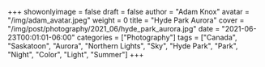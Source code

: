 +++
showonlyimage = false
draft = false
author = "Adam Knox"
avatar = "/img/adam_avatar.jpeg"
weight = 0
title = "Hyde Park Aurora"
cover = "/img/post/photography/2021_06/hyde_park_aurora.jpg"
date = "2021-06-23T00:01:01-06:00"
categories = ["Photography"]
tags = ["Canada", "Saskatoon", "Aurora", "Northern Lights", "Sky", "Hyde Park", "Park", "Night", "Color", "Light", "Summer"]
+++
<!--more-->
